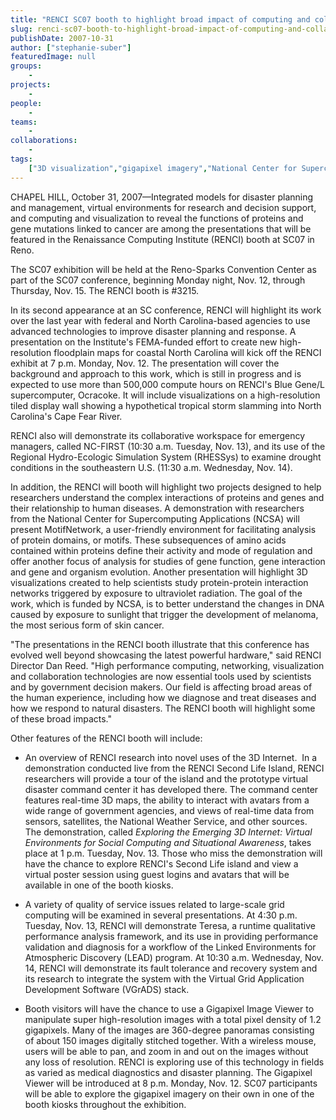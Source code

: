 ```yaml
---
title: "RENCI SC07 booth to highlight broad impact of computing and collaborative technologies"
slug: renci-sc07-booth-to-highlight-broad-impact-of-computing-and-collaborative-technologies
publishDate: 2007-10-31
author: ["stephanie-suber"]
featuredImage: null
groups:
    - 
projects:
    - 
people:
    - 
teams: 
    - 
collaborations:
    - 
tags:
    ["3D visualization","gigapixel imagery","National Center for Supercomputing (NCSA)","Ocracoke"]
---
```

CHAPEL HILL, October 31, 2007—Integrated models for disaster planning and management, virtual environments for research and decision support, and computing and visualization to reveal the functions of proteins and gene mutations linked to cancer are among the presentations that will be featured in the Renaissance Computing Institute (RENCI) booth at SC07 in Reno.



The SC07 exhibition will be held at the Reno-Sparks Convention Center as part of the SC07 conference, beginning Monday night, Nov. 12, through Thursday, Nov. 15. The RENCI booth is #3215.

In its second appearance at an SC conference, RENCI will highlight its work over the last year with federal and North Carolina-based agencies to use advanced technologies to improve disaster planning and response. A presentation on the Institute's FEMA-funded effort to create new high-resolution floodplain maps for coastal North Carolina will kick off the RENCI exhibit at 7 p.m. Monday, Nov. 12. The presentation will cover the background and approach to this work, which is still in progress and is expected to use more than 500,000 compute hours on RENCI's Blue Gene/L supercomputer, Ocracoke. It will include visualizations on a high-resolution tiled display wall showing a hypothetical tropical storm slamming into North Carolina's Cape Fear River.

RENCI also will demonstrate its collaborative workspace for emergency managers, called NC-FIRST (10:30 a.m. Tuesday, Nov. 13), and its use of the Regional Hydro-Ecologic Simulation System (RHESSys) to examine drought conditions in the southeastern U.S. (11:30 a.m. Wednesday, Nov. 14).

In addition, the RENCI will booth will highlight two projects designed to help researchers understand the complex interactions of proteins and genes and their relationship to human diseases. A demonstration with researchers from the National Center for Supercomputing Applications (NCSA) will present MotifNetwork, a user-friendly environment for facilitating analysis of protein domains, or motifs. These subsequences of amino acids contained within proteins define their activity and mode of regulation and offer another focus of analysis for studies of gene function, gene interaction and gene and organism evolution. Another presentation will highlight 3D visualizations created to help scientists study protein-protein interaction networks triggered by exposure to ultraviolet radiation. The goal of the work, which is funded by NCSA, is to better understand the changes in DNA caused by exposure to sunlight that trigger the development of melanoma, the most serious form of skin cancer.

"The presentations in the RENCI booth illustrate that this conference has evolved well beyond showcasing the latest powerful hardware," said RENCI Director Dan Reed. "High performance computing, networking, visualization and collaboration technologies are now essential tools used by scientists and by government decision makers. Our field is affecting broad areas of the human experience, including how we diagnose and treat diseases and how we respond to natural disasters. The RENCI booth will highlight some of these broad impacts."

Other features of the RENCI booth will include:
<ul type="disc">
	<li>An overview of RENCI research into novel uses of the 3D Internet.  In a demonstration conducted live from the RENCI Second Life Island, RENCI researchers will provide a tour of the island and the prototype virtual disaster command center it has developed there. The command center features real-time 3D maps, the ability to interact with avatars from a wide range of government agencies, and views of real-time data from sensors, satellites, the National Weather Service, and other sources. The demonstration, called <em>Exploring the Emerging 3D Internet: Virtual Environments for Social Computing and Situational Awareness</em>, takes place at 1 p.m. Tuesday, Nov. 13. Those who miss the demonstration will have the chance to explore RENCI's Second Life island and view a virtual poster session using guest logins and avatars that will be available in one of the booth kiosks.</li>
</ul>
<ul type="disc">
	<li>A variety of quality of service issues related to large-scale grid computing will be examined in several presentations. At 4:30 p.m. Tuesday, Nov. 13, RENCI will demonstrate Teresa, a runtime qualitative performance analysis framework, and its use in providing performance validation and diagnosis for a workflow of the Linked Environments for Atmospheric Discovery (LEAD) program. At 10:30 a.m. Wednesday, Nov. 14, RENCI will demonstrate its fault tolerance and recovery system and its research to integrate the system with the Virtual Grid Application Development Software (VGrADS) stack.</li>
</ul>
<ul type="disc">
	<li>Booth visitors will have the chance to use a Gigapixel Image Viewer to manipulate super high-resolution images with a total pixel density of 1.2 gigapixels. Many of the images are 360-degree panoramas consisting of about 150 images digitally stitched together. With a wireless mouse, users will be able to pan, and zoom in and out on the images without any loss of resolution. RENCI is exploring use of this technology in fields as varied as medical diagnostics and disaster planning. The Gigapixel Viewer will be introduced at 8 p.m. Monday, Nov. 12. SC07 participants will be able to explore the gigapixel imagery on their own in one of the booth kiosks throughout the exhibition.</li>
</ul>

